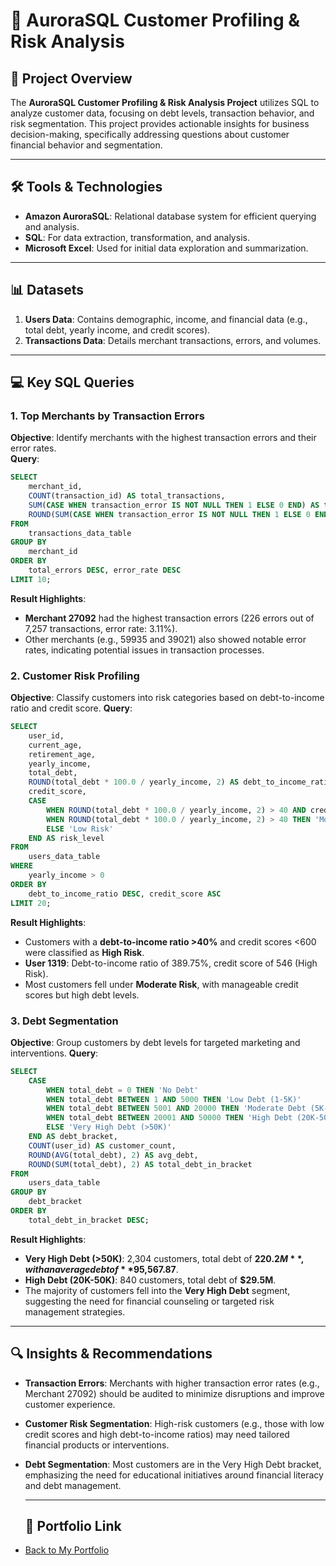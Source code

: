 # 🚀 **AuroraSQL Customer Profiling & Risk Analysis**

## 📜 **Project Overview**

The **AuroraSQL Customer Profiling & Risk Analysis Project** utilizes SQL to analyze customer data, focusing on debt levels, transaction behavior, and risk segmentation. This project provides actionable insights for business decision-making, specifically addressing questions about customer financial behavior and segmentation.

---

## 🛠️ **Tools & Technologies**

- **Amazon AuroraSQL**: Relational database system for efficient querying and analysis.  
- **SQL**: For data extraction, transformation, and analysis.  
- **Microsoft Excel**: Used for initial data exploration and summarization.

---

## 📊 **Datasets**

1. **Users Data**: Contains demographic, income, and financial data (e.g., total debt, yearly income, and credit scores).  
2. **Transactions Data**: Details merchant transactions, errors, and volumes.

---

## 💻 **Key SQL Queries**

### **1. Top Merchants by Transaction Errors**

**Objective**: Identify merchants with the highest transaction errors and their error rates.  
**Query**:  
```sql
SELECT
    merchant_id,
    COUNT(transaction_id) AS total_transactions,
    SUM(CASE WHEN transaction_error IS NOT NULL THEN 1 ELSE 0 END) AS total_errors,
    ROUND(SUM(CASE WHEN transaction_error IS NOT NULL THEN 1 ELSE 0 END) * 100.0 / COUNT(transaction_id), 2) AS error_rate
FROM
    transactions_data_table
GROUP BY
    merchant_id
ORDER BY
    total_errors DESC, error_rate DESC
LIMIT 10;
```
**Result Highlights**:
- **Merchant 27092** had the highest transaction errors (226 errors out of 7,257 transactions, error rate: 3.11%).
- Other merchants (e.g., 59935 and 39021) also showed notable error rates, indicating potential issues in transaction processes.

### **2. Customer Risk Profiling**

**Objective**: Classify customers into risk categories based on debt-to-income ratio and credit score. 
**Query**:  
```sql
SELECT
    user_id,
    current_age,
    retirement_age,
    yearly_income,
    total_debt,
    ROUND(total_debt * 100.0 / yearly_income, 2) AS debt_to_income_ratio,
    credit_score,
    CASE
        WHEN ROUND(total_debt * 100.0 / yearly_income, 2) > 40 AND credit_score < 600 THEN 'High Risk'
        WHEN ROUND(total_debt * 100.0 / yearly_income, 2) > 40 THEN 'Moderate Risk'
        ELSE 'Low Risk'
    END AS risk_level
FROM
    users_data_table
WHERE
    yearly_income > 0
ORDER BY
    debt_to_income_ratio DESC, credit_score ASC
LIMIT 20;
```
**Result Highlights**:
- Customers with a **debt-to-income ratio >40%** and credit scores <600 were classified as **High Risk**.
- **User 1319**: Debt-to-income ratio of 389.75%, credit score of 546 (High Risk).
- Most customers fell under **Moderate Risk**, with manageable credit scores but high debt levels.

### **3. Debt Segmentation**

**Objective**: Group customers by debt levels for targeted marketing and interventions. 
**Query**:  
```sql
SELECT
    CASE
        WHEN total_debt = 0 THEN 'No Debt'
        WHEN total_debt BETWEEN 1 AND 5000 THEN 'Low Debt (1-5K)'
        WHEN total_debt BETWEEN 5001 AND 20000 THEN 'Moderate Debt (5K-20K)'
        WHEN total_debt BETWEEN 20001 AND 50000 THEN 'High Debt (20K-50K)'
        ELSE 'Very High Debt (>50K)'
    END AS debt_bracket,
    COUNT(user_id) AS customer_count,
    ROUND(AVG(total_debt), 2) AS avg_debt,
    ROUND(SUM(total_debt), 2) AS total_debt_in_bracket
FROM
    users_data_table
GROUP BY
    debt_bracket
ORDER BY
    total_debt_in_bracket DESC;
```
**Result Highlights**:
- **Very High Debt (>50K)**: 2,304 customers, total debt of **$220.2M**, with an average debt of **$95,567.87**.
- **High Debt (20K-50K)**: 840 customers, total debt of **$29.5M**.
- The majority of customers fell into the **Very High Debt** segment, suggesting the need for financial counseling or targeted risk management strategies.

---

## 🔍 **Insights & Recommendations**
- **Transaction Errors**:
  Merchants with higher transaction error rates (e.g., Merchant 27092) should be audited to minimize disruptions and improve customer experience.
- **Customer Risk Segmentation**:
  High-risk customers (e.g., those with low credit scores and high debt-to-income ratios) may need tailored financial products or interventions.
- **Debt Segmentation**:
  Most customers are in the Very High Debt bracket, emphasizing the need for educational initiatives around financial literacy and debt management.

  ---

  ## 🔗 Portfolio Link  
- [Back to My Portfolio](https://github.com/Yungssu/kennethHuyong.github.io)

